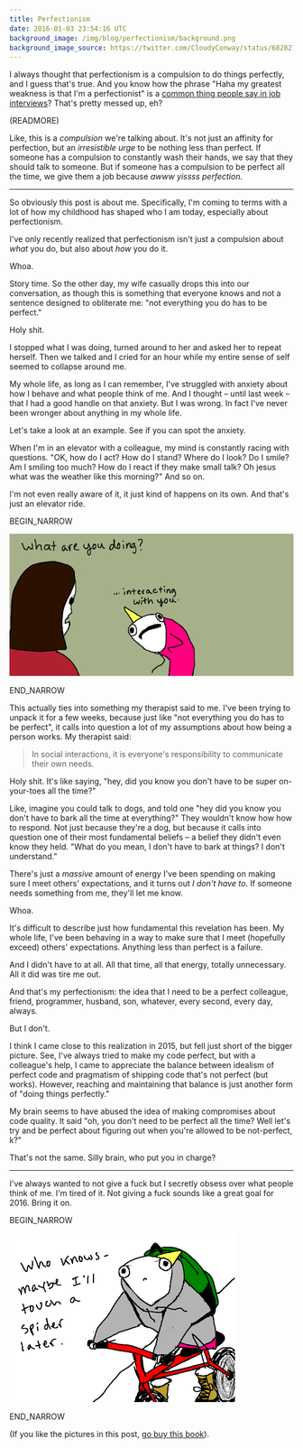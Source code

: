 ```yaml
---
title: Perfectionism
date: 2016-01-03 23:54:16 UTC
background_image: /img/blog/perfectionism/background.png
background_image_source: https://twitter.com/CloudyConway/status/682821645908766720
---
```


I always thought that perfectionism is a compulsion to do things perfectly, and I guess that's true. And you know how the phrase "Haha my greatest weakness is that I'm a perfectionist" is a [common thing people say in job interviews](/blog/the-dark-side-of-perfectionism/)? That's pretty messed up, eh?

(READMORE)

Like, this is a _compulsion_ we're talking about. It's not just an affinity for perfection, but an _irresistible urge_ to be nothing less than perfect. If someone has a compulsion to constantly wash their hands, we say that they should talk to someone. But if someone has a compulsion to be perfect all the time, we give them a job because _awww yissss perfection_.

---

So obviously this post is about me. Specifically, I'm coming to terms with a lot of how my childhood has shaped who I am today, especially about perfectionism.

I've only recently realized that perfectionism isn't just a compulsion about _what_ you do, but also about _how_ you do it.

Whoa.

Story time. So the other day, my wife casually drops this into our conversation, as though this is something that everyone knows and not a sentence designed to obliterate me: "not everything you do has to be perfect."

Holy shit.

I stopped what I was doing, turned around to her and asked her to repeat herself. Then we talked and I cried for an hour while my entire sense of self seemed to collapse around me.

My whole life, as long as I can remember, I've struggled with anxiety about how I behave and what people think of me. And I thought – until last week – that I had a good handle on that anxiety. But I was wrong. In fact I've never been wronger about anything in my whole life.

Let's take a look at an example. See if you can spot the anxiety.

When I'm in an elevator with a colleague, my mind is constantly racing with questions. "OK, how do I act? How do I stand? Where do I look? Do I smile? Am I smiling too much? How do I react if they make small talk? Oh jesus what was the weather like this morning?" And so on. 

I'm not even really aware of it, it just kind of happens on its own. And that's just an elevator ride.

BEGIN_NARROW

[![](/img/blog/perfectionism/interacting.png)](http://hyperboleandahalf.blogspot.com/2013/05/depression-part-two.html)

END_NARROW

This actually ties into something my therapist said to me. I've been trying to unpack it for a few weeks, because just like "not everything you do has to be perfect", it calls into question a lot of my assumptions about how being a person works. My therapist said:

> In social interactions, it is everyone's responsibility to communicate their own needs.

Holy shit. It's like saying, "hey, did you know you don't have to be super on-your-toes all the time?" 

Like, imagine you could talk to dogs, and told one "hey did you know you don't have to bark all the time at everything?" They wouldn't know how how to respond. Not just because they're a dog, but because it calls into question one of their most fundamental beliefs – a belief they didn't even know they held. "What do you mean, I don't have to bark at things? I don't understand."

There's just a _massive_ amount of energy I've been spending on making sure I meet others' expectations, and it turns out _I don't have to_. If someone needs something from me, they'll let me know.

Whoa.

It's difficult to describe just how fundamental this revelation has been. My whole life, I've been behaving in a way to make sure that I meet (hopefully exceed) others' expectations. Anything less than perfect is a failure. 

And I didn't have to at all. All that time, all that energy, totally unnecessary. All it did was tire me out.

And that's my perfectionism: the idea that I need to be a perfect colleague, friend, programmer, husband, son, whatever, every second, every day, always. 

But I don't.

I think I came close to this realization in 2015, but fell just short of the bigger picture. See, I've always tried to make my code perfect, but with a colleague's help, I came to appreciate the balance between idealism of perfect code and pragmatism of shipping code that's not perfect (but works). However, reaching and maintaining that balance is just another form of "doing things perfectly." 

My brain seems to have abused the idea of making compromises about code quality. It said "oh, you don't need to be perfect all the time? Well let's try and be perfect about figuring out when you're allowed to be not-perfect, k?"

That's not the same. Silly brain, who put you in charge?

---

I've always wanted to not give a fuck but I secretly obsess over what people think of me. I'm tired of it. Not giving a fuck sounds like a great goal for 2016. Bring it on.

BEGIN_NARROW

[![](/img/blog/perfectionism/spider.png)](http://hyperboleandahalf.blogspot.com/2011/10/adventures-in-depression.html)

END_NARROW

(If you like the pictures in this post, [go buy this book](http://amzn.to/1Sueu7a)).

